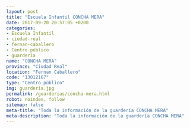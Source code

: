 ```yaml
---
layout: post
title: "Escuela Infantil CONCHA MERA"
date: 2017-09-20 20:57:05 +0200
categories:
- Escuela Infantil
- ciudad-real
- fernan-caballero
- Centro público
- guarderia
name: "CONCHA MERA"
province: "Ciudad Real"
location: "Fernan Caballero"
code: "13012167"
type: "Centro público"
img: guarderia.jpg
permalink: /guarderias/concha-mera.html
robot: noindex, follow
sitemap: false
meta-title: "Toda la información de la guardería CONCHA MERA"
meta-description: "Toda la información de la guardería CONCHA MERA"
---
```

